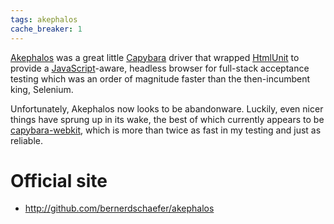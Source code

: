 ```yaml
---
tags: akephalos
cache_breaker: 1
---
```


[Akephalos](/wiki/Akephalos) was a great little [Capybara](/wiki/Capybara) driver that wrapped [HtmlUnit](/wiki/HtmlUnit) to provide a [JavaScript](/wiki/JavaScript)-aware, headless browser for full-stack acceptance testing which was an order of magnitude faster than the then-incumbent king, Selenium.

Unfortunately, Akephalos now looks to be abandonware. Luckily, even nicer things have sprung up in its wake, the best of which currently appears to be [capybara-webkit](/wiki/capybara-webkit), which is more than twice as fast in my testing and just as reliable.

# Official site

-   <http://github.com/bernerdschaefer/akephalos>

